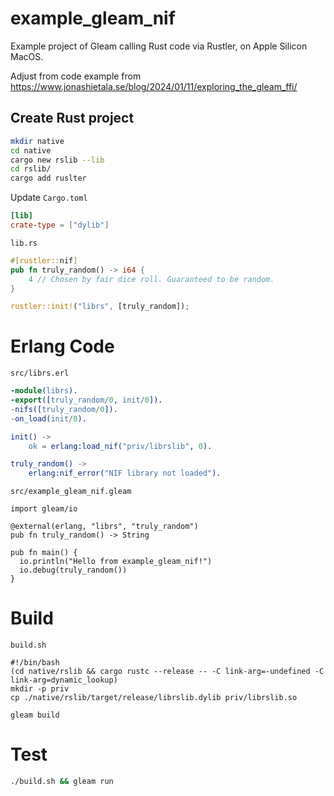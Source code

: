 # example_gleam_nif

Example project of Gleam calling Rust code via Rustler, on Apple Silicon MacOS.

Adjust from code example from https://www.jonashietala.se/blog/2024/01/11/exploring_the_gleam_ffi/

## Create Rust project
```sh
mkdir native
cd native
cargo new rslib --lib
cd rslib/
cargo add ruslter
```

Update `Cargo.toml`

```toml
[lib]
crate-type = ["dylib"]
```

`lib.rs`

```rust
#[rustler::nif]
pub fn truly_random() -> i64 {
    4 // Chosen by fair dice roll. Guaranteed to be random.
}

rustler::init!("librs", [truly_random]);
```

# Erlang Code
`src/librs.erl`

```erlang
-module(librs).
-export([truly_random/0, init/0]).
-nifs([truly_random/0]).
-on_load(init/0).

init() ->
    ok = erlang:load_nif("priv/librslib", 0).

truly_random() ->
    erlang:nif_error("NIF library not loaded").
```

`src/example_gleam_nif.gleam`

```Gleam
import gleam/io

@external(erlang, "librs", "truly_random")
pub fn truly_random() -> String

pub fn main() {
  io.println("Hello from example_gleam_nif!")
  io.debug(truly_random())
}
```

# Build

`build.sh`

```shell
#!/bin/bash
(cd native/rslib && cargo rustc --release -- -C link-arg=-undefined -C link-arg=dynamic_lookup)
mkdir -p priv
cp ./native/rslib/target/release/librslib.dylib priv/librslib.so

gleam build
```

# Test
```sh
./build.sh && gleam run
```
